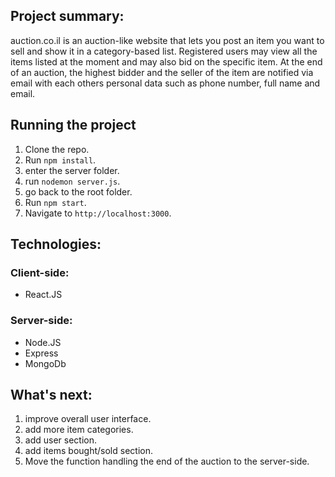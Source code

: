 
## Project summary:

auction.co.il is an auction-like website that lets you post an item you want to sell and show it in a category-based list.
Registered users may view all the items listed at the moment and may also bid on the specific item.
At the end of an auction, the highest bidder and the seller of the item are notified via email with each others personal data such as phone number, full name and email.

## Running the project

1. Clone the repo.
2. Run `npm install`.
3. enter the server folder.
4. run `nodemon server.js`.
5. go back to the root folder.
6. Run `npm start`.
7. Navigate to `http://localhost:3000`.

## Technologies:

### Client-side:
* React.JS


### Server-side:
* Node.JS
* Express
* MongoDb

## What's next:
1. improve overall user interface.
3. add more item categories. 
3. add user section.
4. add items bought/sold section.
5. Move the function handling the end of the auction to the server-side.

